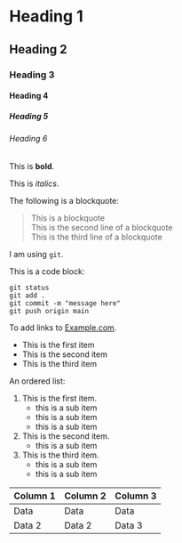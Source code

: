 # Heading 1

## Heading 2

### Heading 3

#### Heading 4

##### Heading 5

###### Heading 6

This is **bold**.

This is *italics*.

The following is a blockquote:

> This is a blockquote  
> This is the second line of a blockquote  
> This is the third line of a blockquote  

I am using `git`.

This is a code block:

```
git status
git add .
git commit -m "message here"
git push origin main
```

To add links to [Example.com](https://www.example.com).

* This is the first item
* This is the second item
* This is the third item

An ordered list:

1. This is the first item.
	- this is a sub item
	- this is a sub item
	- this is a sub item
1. This is the second item.
	- this is a sub item
1. This is the third item.
	- this is a sub item
	- this is a sub item

| Column 1 | Column 2 | Column 3 |
|----------|----------|----------|
| Data     | Data     | Data     |
| Data 2   | Data 2   | Data 3   |





